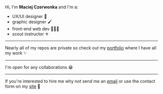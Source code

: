 Hi, I'm **Maciej Czerwonka** and I'm a:
- UX/UI designer 📱
- graphic designer 🖌️
- front-end web dev 👩‍💻🌐
- scout instructor ⚜️

---

Nearly all of my repos are private so check out my [portfolio](https://czerwonka.dev) where I have all my work ✨

---

I'm open for any collaborations 😁

---

If you're interested to hire me why not send me an [email](mailto:maciej@czerwonka.dev) or use the contact form on my [site](https://czerwonka.dev/contact) 🚀


